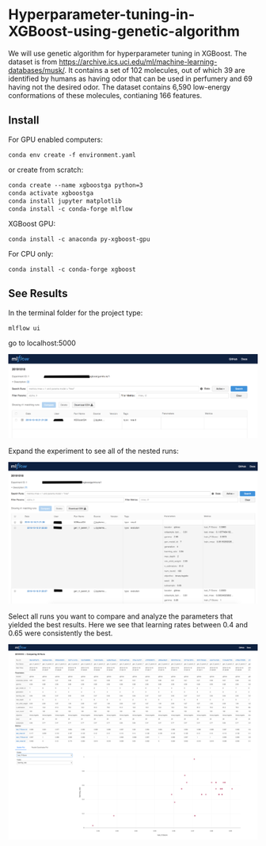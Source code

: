 # Hyperparameter-tuning-in-XGBoost-using-genetic-algorithm
We will use genetic algorithm for hyperparameter tuning in XGBoost. The dataset is from https://archive.ics.uci.edu/ml/machine-learning-databases/musk/.
It contains a set of 102 molecules, out of which 39 are identified by humans as 
having odor that can be used in perfumery and 69 having not the desired odor.
The dataset contains 6,590 low-energy conformations of these molecules, contianing 166 features.

## Install ##

For GPU enabled computers:
```
conda env create -f environment.yaml
```

or create from scratch:
```
conda create --name xgboostga python=3
conda activate xgboostga
conda install jupyter matplotlib 
conda install -c conda-forge mlflow
```
XGBoost GPU:
```
conda install -c anaconda py-xgboost-gpu 
```
For CPU only:
```
conda install -c conda-forge xgboost 
```

## See Results ##
In the terminal folder for the project type:
```
mlflow ui
```
go to localhost:5000

![alt text](docs/images/collapsed.png)

Expand the experiment to see all of the nested runs:

![alt text](docs/images/expanded.png)

Select all runs you want to compare and analyze the parameters that yielded the best results. Here we see that learning rates between 0.4 and 0.65 were consistently the best.

![alt text](docs/images/MLFlow-results.png)

